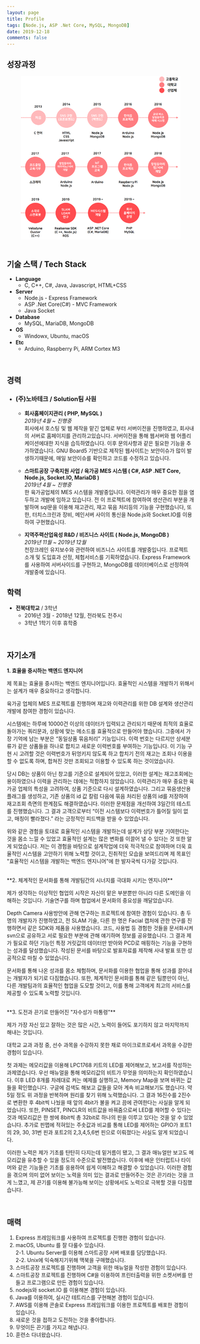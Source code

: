 ```yaml
---
layout: page
title: Profile
tags: [Node.js, ASP .Net Core, MySQL, MongoDB]
date: 2019-12-18
comments: false
---
```

## 성장과정
<div style="padding-left: 4vw;padding-right: 4vw;">
<img src="../assets/img/Life.png">
</div>

<br />

## 기술 스택 / Tech Stack
* **Language**
    * C, C++, C#, Java, Javascript, HTML+CSS
* **Server**
    * Node.js - Express Framework
    * ASP .Net Core(C#) - MVC Framework
    * Java Socket
* **Database**
    * MySQL, MariaDB, MongoDB
* **OS**
    * Windowx, Ubuntu, macOS
* **Etc**
    * Arduino, Raspberry Pi, ARM Cortex M3

<br />

## 경력
* ### (주)노바테크 / Solution팀 사원
    * **회사홈페이지관리 ( PHP,  MySQL )**  
      *2019년 4월 ~ 진행중*  
      회사에서 호스팅 및 웹 제작을 맡긴 업체로 부터 서버이전을 진행하였고, 회사내의 서버로 홈페이지를 관리하고있습니다. 
      서버이전을 통해 웹서버와 웹 어플리케이션에대한 지식을 습득하였습니다. 이후 문의사항과 같은 필요한 기능을 추가하였습니다. 
      GNU Board5 기반으로 제작된 웹사이트는 보안이슈가 많이 발생하기때문에, 매일 보안이슈를 확인하고 코드를 수정하고 있습니다.  
    
    * **스마트공장 구축지원 사업 / 육가공 MES 시스템 ( C#, ASP .NET Core, Node.js, Socket.IO, MariaDB )**  
      *2019년 4월 ~ 진행중*  
      한 육가공업체의 MES 시스템을 개발중입니다. 이력관리가 매우 중요한 점을 염두하고 개발에 임하고 있습니다. 
      전 이 프로젝트에 참여하여 생산관리 부분을 개발하며  sql문을 이용해 재고관리, 재고 묶음 처리등의 기능을 구현했습니다, 
      또한, 터치스크린과 장비, 메인서버 사이의 통신을  Node.js와 Socket.IO를 이용하여 구현했습니다.
    
    * **지역주력산업육성 R&D / 비즈니스 사이트 ( Node.js, MongoDB )**  
    *2019년 11월 ~ 2019년 12월*  
    천장크레인 유지보수와 관련하여 비즈니스 사이트를 개발중입니다. 
    프로젝트 소개 및 도입효과 산정, 체험서비스를 기획하였습니다. 
    Express Framework를 사용하여 서버사이드를 구현하고, MongoDB를 데이터베이스로 선정하여 개발중에 있습니다. 
    


## 학력
* **전북대학교** / 3학년
    * 2016년 3월 - 2018년 12월, 전라북도 전주시
    * 3학년 1학기 이후 휴학중  
<br/>

## 자기소개
**1. 효율을 중시하는 백엔드 엔지니어**
  
  제 목표는 효율을 중시하는 백엔드 엔지니어입니다. 효율적인 시스템을 개발하기 위해서는 설계가 매우 중요하다고 생각합니다.
  
  육가공 업체의 MES 프로젝트를 진행하며 재고와 이력관리를 위한 DB 설계와 생산관리 개발에 참여한 경험이 있습니다.
  
  시스템에는 하루에 10000건 이상의 데이터가 입력되고 관리되기 때문에 최적의 효율로 돌아가는 쿼리문과, 상황에 맞는 메소드를 효율적으로 만들어야 했습니다. 그중에서 가장 기억에 남는 부분은 “동일상품 묶음처리” 기능입니다. 이력 번호는 다르지만 상세분류가 같은 상품들을 하나로 합치고 새로운 이력번호를 부여하는 기능입니다. 이 기능 구현 시 고려할 것은 이력번호가 뒤엉키지 않도록 하고 합치기 전의 재고는 조회나 이용을 할 수 없도록 하며, 합쳐진 것만 조회되고 이용할 수 있도록 하는 것이었습니다.
  
  당시 DB는 상품이 아닌 창고를 기준으로 설계되어 있었고, 이러한 설계는 재고조회에는 용이하였으나 이력을 관리하는 데에는 적합하지 않았습니다. 이력관리가 매우 중요한 육가공 업체의 특성을 고려하여, 상품 기준으로 다시 설계하였습니다. 그리고 묶음생산용 플래그를 생성하고, 기존 상품의 id 값 칼럼 다음에 묶음 처리된 상품의 id를 저장하여 재고조회 측면의 한계점도 해결하였습니다. 이러한 문제점을 개선하여 3일간의 테스트를 진행했습니다. 그 결과 고객으로부터 “이전 시스템보다 이력번호가 틀어질 일이 없고, 매칭이 빨라졌다.” 라는 긍정적인 피드백을 받을 수 있었습니다.
  
  위와 같은 경험을 토대로 효율적인 시스템을 개발하는데 설계가 상당 부분 기여한다는 것을 몸소 느낄 수 있었고 효율적인 설계는 많은 변화를 이끌어 낼 수 있다는 것 또한 알게 되었습니다. 저는 이 경험을 바탕으로 설계작업에 더욱 적극적으로 참여하며 더욱 효율적인 시스템을 고안하기 위해 노력할 것이고, 진취적인 모습을 보여드리며 제 목표인 "효율적인 시스템을 개발하는 백엔드 엔지니어"에 한 발자국씩 다가갈 것입니다.
  
  <br/>
**2. 체계적인 문서화를 통해 개발팀간의 시너지를 극대화 시키는 엔지니어**
  
  제가 생각하는 이상적인 협업의 시작은 자신이 맡은 부분뿐만 아니라 다른 도메인을 이해하는 것입니다. 기술연구를 하며 협업에서 문서화의 중요성을 깨달았습니다.
  
  Depth Camera 사용방안에 관해 연구하는 프로젝트에 참여한 경험이 있습니다. 총 두 명의 개발자가 진행하였고, 전 SLAM 기술, 다른 한 명은 Facial 캡처에 관한 연구를 진행하면서 같은 SDK와 제품을 사용했습니다. 코드, 사용법 등 경험한 것들을 문서화시켜 svn으로 공유하고 서로 필요한 부분에 관해 얘기하며 정보를 공유했습니다. 그 결과 제가 필요로 하던 기능인 특정 거릿값의 데이터만 받아와 PCD로 매핑하는 기능을 구현하는 성과를 달성했습니다. 작성된 문서를 바탕으로 발표자료를 제작해 사내 발표 또한 성공적으로 마칠 수 있었습니다.
  
  문서화를 통해 나온 성과를 몸소 체험하며, 문서화를 이용한 협업을 통해 성과를 끌어내는 개발자가 되기로 다짐했습니다. 또한, 체계적인 문서화를 통해 같은 팀뿐만이 아닌, 다른 개발팀과의 효율적인 협업을 도모할 것이고, 이를 통해 고객에게 최고의 서비스를 제공할 수 있도록 노력할 것입니다.
  
  <br/>
**3. 도전과 끈기로 만들어진 "자수성가 마통령"**
  
  제가 가장 자신 있고 잘하는 것은 많은 시간, 노력이 들어도 포기하지 않고 마지막까지 해내는 것입니다.
  
  대학교 교과 과정 중, 선수 과목을 수강하지 못한 채로 마이크로프로세서 과목을 수강한 경험이 있습니다.
  
  첫 과제는 메모리값을 이용해 LPC1768 키트의 LED를 제어해보고, 보고서를 작성하는 과제였습니다. 우선 매뉴얼을 통해 메모리값의 비트가 무엇을 의미하는지 확인하였습니다. 이후 LED 8개를 차례대로 켜는 예제를 실행하고, Memory Map을 보며 바뀌는 값들을 확인했습니다. 구글에 검색도 해보고 값들을 모아 계속 비교해보기도 했습니다. 약 5일 정도 위 과정을 반복하며 원리를 찾기 위해 노력했습니다. 그 결과 16진수를 2진수로 변환한 후 4bit씩 나눴을 때 앞의 4bit가 불을 켜고 끔에 관여한다는 사실을 알게 되었습니다. 또한, PINSET, PINCLR의 비트값을 바꿔줌으로써 LED를 제어할 수 있다는 것과 메모리값은 한 쌍에 8bit씩 총 32bit로 하나의 핀을 이루고 있다는 것을 알 수 있었습니다. 추가로 핀맵에 적혀있는 주솟값과 비교를 통해 LED를 제어하는 GPIO가 포트1의 29, 30, 31번 핀과 포트2의 2,3,4,5,6번 핀으로 이뤄졌다는 사실도 알게 되었습니다.
  
  이러한 노력은 제가 기초를 탄탄히 다지는데 밑거름이 됐고, 그 결과 매뉴얼만 보고도 메모리값을 유추할 수 있을 정도의 수준으로 발전했습니다. 이후에 배운 인터럽트나 타이머와 같은 기능들은 기초를 응용하여 쉽게 이해하고 해결할 수 있었습니다. 이러한 경험을 겪으며 의미 없어 보이는 노력을 의미 있는 결과로 만들어주는 것은 끈기라는 것을 크게 느꼈고, 제 끈기를 이용해 불가능해 보이는 상황에서도 노력으로 극복할 것을 다짐했습니다.
  
  <br/>
  
## 매력
  1. Express 프레임워크를 사용하여 프로젝트를 진행한 경험이 있습니다.
  2. macOS, Ubuntu 를 잘 다룰수 있습니다.  
        2-1. Ubuntu Server를 이용해 스마트공장 서버 배포를 담당했습니다.  
        2-2. Unix에 익숙해지기위해 맥북을 구매했습니다.
  3. 스마트공장 프로젝트를 진행하며 고객을 위한 매뉴얼을 작성한 경험이 있습니다.
  4. 스마트공장 프로젝트를 진행하며 C#을 이용하여 프린터출력을 위한 소켓서버를 만들고 프로그램으로 만든 경험이 있습니다.
  5. nodejs와 socket.IO 를 이용해본 경험이 있습니다.
  6. Java를 이용하여, 실시간 테트리스를 구현해본 경험이 있습니다.
  7. AWS를 이용해 콘솔로 Express 프레임워크를 이용한 프로젝트를 배포한 경험이 있습니다.
  8. 새로운 것을 접하고 도전하는 것을 좋아합니다.
  9. 무엇이든 끈기를 가지고 해냅니다.  
  10. 훈련소 다녀왔습니다.



